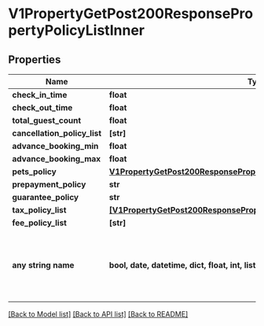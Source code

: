 # V1PropertyGetPost200ResponsePropertyPolicyListInner


## Properties
Name | Type | Description | Notes
------------ | ------------- | ------------- | -------------
**check_in_time** | **float** |  | [optional] 
**check_out_time** | **float** |  | [optional] 
**total_guest_count** | **float** |  | [optional] 
**cancellation_policy_list** | **[str]** |  | [optional] 
**advance_booking_min** | **float** |  | [optional] 
**advance_booking_max** | **float** |  | [optional] 
**pets_policy** | [**V1PropertyGetPost200ResponsePropertyPolicyListInnerPetsPolicy**](V1PropertyGetPost200ResponsePropertyPolicyListInnerPetsPolicy.md) |  | [optional] 
**prepayment_policy** | **str** |  | [optional] 
**guarantee_policy** | **str** |  | [optional] 
**tax_policy_list** | [**[V1PropertyGetPost200ResponsePropertyPolicyListInnerTaxPolicyListInner]**](V1PropertyGetPost200ResponsePropertyPolicyListInnerTaxPolicyListInner.md) |  | [optional] 
**fee_policy_list** | **[str]** |  | [optional] 
**any string name** | **bool, date, datetime, dict, float, int, list, str, none_type** | any string name can be used but the value must be the correct type | [optional]

[[Back to Model list]](../README.md#documentation-for-models) [[Back to API list]](../README.md#documentation-for-api-endpoints) [[Back to README]](../README.md)


